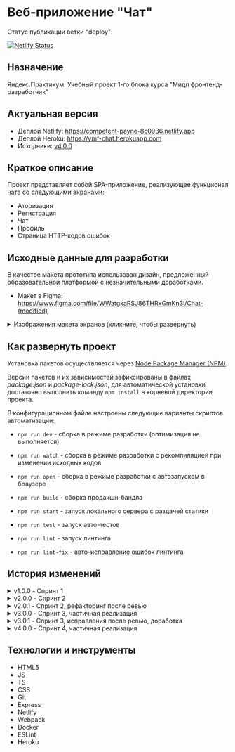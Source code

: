 # Веб-приложение "Чат"

Статус публикации ветки "deploy":

[![Netlify Status](https://api.netlify.com/api/v1/badges/7f512a89-baca-419b-b911-22eaeadc6aa8/deploy-status)](https://app.netlify.com/sites/competent-payne-8c0936/deploys)

## Назначение

Яндекс.Практикум. Учебный проект 1-го блока курса "Мидл фронтенд-разработчик" 

## Актуальная версия

 - Деплой Netlify: https://competent-payne-8c0936.netlify.app
 - Деплой Heroku: https://ymf-chat.herokuapp.com
 - Исходники: [v4.0.0](https://github.com/jasper7466/mf.messenger.praktikum.yandex/tree/v4.0.0)
 
## Краткое описание

Проект представляет собой SPA-приложение, реализующее функционал чата со следующими экранами:

- Аторизация
- Регистрация
- Чат
- Профиль
- Страница HTTP-кодов ошибок

## Исходные данные для разработки

В качестве макета прототипа использован дизайн, предложенный образовательной платформой с незначительными доработками.

- Макет в Figma: https://www.figma.com/file/WWatgxaRSJ86THRxGmKn3i/Chat-(modified)

<details>
 <summary>Изображения макета экранов (кликните, чтобы развернуть)</summary>
 <details>
  <summary>Вход и регистрация</summary>
  <p>Форма входа</p>
  <img src="./docpics/ui/login.png" alt="Форма входа" title="Форма входа">
  <p>Страница входа</p>
  <img src="./docpics/ui/login-screen.png" alt="Страница входа" title="Страница входа">
  <p>Страница регистрации</p>
  <img src="./docpics/ui/signup.png" alt="Страница регистрации" title="Страница регистрации">
 </details>
 <details>
  <summary>Чат</summary>
  <p>Выбор чата</p>
  <img src="./docpics/ui/chat-select.png" alt="Выбор чата" title="Выбор чата">
  <p>Чат</p>
  <img src="./docpics/ui/chat-main.png" alt="Чат" title="Чат">
  <p>Поиск</p>
  <img src="./docpics/ui/chat-find.png" alt="Поиск" title="Поиск">
  <p>Функции чата</p>
  <img src="./docpics/ui/chat-options.png" alt="Функции чата" title="Функции чата">
  <p>Действия в чате</p>
  <img src="./docpics/ui/chat-options-popup.png" alt="Действия в чате" title="Действия в чате">
 </details>
 <details>
  <summary>Профиль</summary>
  <p>Профиль</p>
  <img src="./docpics/ui/profile-main.png" alt="Профиль" title="Профиль">
  <p>Изменить данные</p>
  <img src="./docpics/ui/profile-edit-data.png" alt="Изменить данные" title="Изменить данные">
  <p>Изменить пароль</p>
  <img src="./docpics/ui/profile-edit-password.png" alt="Изменить пароль" title="Изменить пароль">
  <p>Аватар</p>
  <img src="./docpics/ui/profile-avatar.png" alt="Аватар" title="Аватар">
  <p>Загрузить аватар</p>
  <img src="./docpics/ui/profile-avatar-upload.png" alt="Загрузить аватар" title="Загрузить аватар">
 </details>
 <details>
  <summary>Страницы кодов состояния</summary>
  <p>Страница 404</p>
  <img src="./docpics/ui/page404.png" alt="Страница 404" title="Страница 404">
  <p>Страница 500</p>
  <img src="./docpics/ui/page500.png" alt="Страница 500" title="Страница 500">
 </details>
</details>

## Как развернуть проект

Установка пакетов осуществляется через [Node Package Manager (NPM)](https://nodejs.org/en/download/).

Версии пакетов и их зависимостей зафиксированы в файлах *package.json* и *package-lock.json*, для автоматической установки достаточно выполнить команду `npm install` в корневой директории проекта.

В конфигурационном файле настроены следующие варианты скриптов автоматизации:

- `npm run dev` - сборка в режиме разработки (оптимизация не выполняется)

- `npm run watch` - сборка в режиме разработки с рекомпиляцией при изменении исходных кодов

- `npm run open` - сборка в режиме разработки с автозапуском в браузере

- `npm run build` - сборка продакшн-бандла

- `npm run start` - запуск локального сервера с раздачей статики

- `npm run test` - запуск авто-тестов

- `npm run lint` - запуск линтинга

- `npm run lint-fix` - авто-исправление ошибок линтинга

## История изменений

<details>
    <summary>v1.0.0 - Спринт 1</summary>

        - Создана заготовка описания проекта
        - Добавлены изображения макета экранов приложения
        - Настроен Express-сервер с раздачей статики
        - Настроен автодеплой на Netlify из ветки deploy
        - Свёрстаны основные экраны приложения
        - Реализован вывод данных форм в консоль по событию "submit"
        - Реализована временная навигация по экранам посредством ссылок

</details>
<details>
    <summary>v2.0.0 - Спринт 2</summary>

        - Незначительно изменена файловая структура проекта
        - Внедрён TypeScript, настроен скрипт компиляции статики и ts-файлов
        - Изменён билд-конфиг для публикации на Netlify
        - Подключен шаблонизатор Handlebars
        - Реализованы модули "EventBus" и "Component"
        - Реализован и переиспользован компонент "Button"
        - Реализован модуль валидации форм, настроена валидация основных форм

</details>
<details>
    <summary>v2.0.1 - Спринт 2, рефакторинг после ревью</summary>

        - Вся статика вынесена в корень проекта в директорию "./static"
        - Директория "./static" вновь добавлена в git-индекс (т.к. в ней теперь тоже исходники)
        - Поправлены некоторые относительные пути в соответствии с изменённой структурой каталогов
        - Перенастроен скрипт "сборки" (как и прежде: продукты сборки помещаются в ./dist, туда же копируются исходники статики) 
        - Поправлен конфиг express-сервера
        - Удалён незавершённый и неиспользуемый в проекте самописный модуль шаблонизатора
</details>
<details>
    <summary>v3.0.0 - Спринт 3, частичная реализация</summary>

        - Реализованы классы HTTPTransport и некоторые API
        - Реализованы классы Route, Router и роутинг
        - Реализована подстановка расширений в импортах *.ts-файлов при компиляции
        - Реализовано хранилище Store (частично)
        - Реализован класс Controller
        - Немного дополнен жизненный цикл компонента
        - Довёрстаны модальные окна
        - Частично реализовано сопряжение UI приложения с API
</details>
<details>
    <summary>v3.0.1 - Спринт 3, исправления после ревью, доработка</summary>

        - Для API создан базовый класс с обработчиком ошибок транспорта
        - Реализована обработка перехода на несуществующий раут
        - В контроллерах страниц добавлен try-catch отлов ошибок асинхронных операций для нотации async-await
        - Настроен запуск авто-тестов
        - Добавлена поддержка JSDOM
        - Написаны тесты для модулей Component и Router
        - Исправлены замечания ревью
</details>
<details>
    <summary>v4.0.0 - Спринт 4, частичная реализация</summary>

        - Настроен Webpack
        - Настроена Docker-сборка
        - Проект размещён в Heroku
        - Настроен ESLint и precommit
        - Подключен WebSocket
</details>

## Технологии и инструменты

 - HTML5
 - JS
 - TS
 - CSS
 - Git
 - Express
 - Netlify
 - Webpack
 - Docker
 - ESLint
 - Heroku